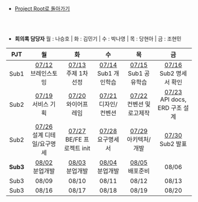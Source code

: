 - [Project Root로 돌아가기](../../README.md)

<br><br>

- **회의록 담당자** 월 : 나승호 | 화 : 김민기 | 수 : 박나영 | 목 : 당현아 | 금 : 조현민

|  PJT  |             월              |             화              |             수              |             목              |             금              |
| :---: | :-------------------------: | :-------------------------: | :-------------------------: | :-------------------------: | :-------------------------: |
|   Sub1   | [07/12](./회의록/210712.md)<br>브레인스토밍 | [07/13](./회의록/210713.md)<br>주제 1차 선정 | [07/14](./회의록/210714.md)<br>Sub1 개인학습 | [07/15](./회의록/210715.md)<br>Sub1 공유학습 | [07/16](./회의록/210716.md)<br>Sub2 명세서 확인 |
|   Sub2   | [07/19](./회의록/210719.md)<br>서비스 기획 | [07/20](./회의록/210720.md)<br>와이어프레임 | [07/21](./회의록/210721.md)<br>디자인/컨벤션 | [07/22](./회의록/210722.md)<br>컨벤션 및 로고제작 | [07/23](./회의록/210723.md)<br>API docs, ERD 구조 설계 |
|   Sub2   | [07/26](./회의록/210726.md)<br>설계 디테일/요구명세 | [07/27](./회의록/210727.md)<br>BE/FE 프로젝트 init | [07/28](./회의록/210728.md)<br>요구명세서 | [07/29](./회의록/210729.md)<br>아키텍처/개발 |            [07/30](./회의록/210730.md)<br>Sub2 발표            |
|   **Sub3**   |            [08/02](./회의록/210802.md)<br>분업개발          |            [08/03](./회의록/210803.md)<br>분업개발            |            [08/04](./회의록/210804.md)<br>분업개발            |            [08/05](./회의록/210805.md)<br>배포준비            |            08/06            |
|   Sub3   |            08/09            |            08/10            |            08/11            |            08/12            |            08/13            |
|   Sub3   |            08/16            |            08/17            |            08/18            |            08/19            |            08/20            |